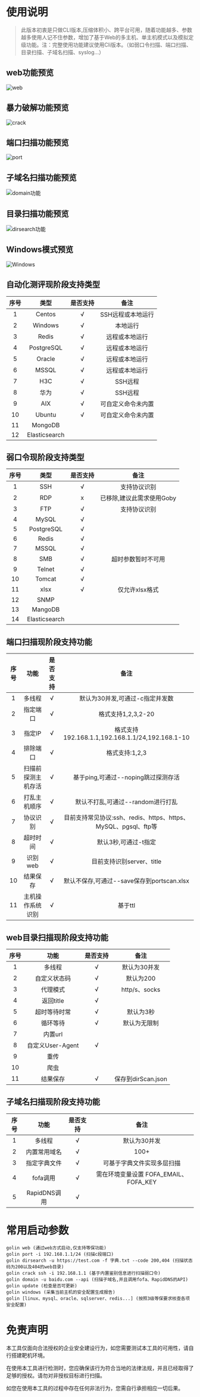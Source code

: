 
# 使用说明
> 此版本初衷是只做CLI版本,压缩体积小、跨平台可用，随着功能越多、参数越多使用人记不住参数，增加了基于Web的多主机、单主机模式以及模拟定级功能。注：完整使用功能建议使用Cli版本。（如弱口令扫描、端口扫描、目录扫描、子域名扫描、syslog...）

## web功能预览
![web](images/web.gif)

## 暴力破解功能预览
![crack](images/crack.gif)

## 端口扫描功能预览
![port](images/port.jpg)

## 子域名扫描功能预览
![domain功能](images/domain.gif)

## 目录扫描功能预览
![dirsearch功能](images/dirsearch.gif)

## Windows模式预览
![Windows](images/windows.png)


## 自动化测评现阶段支持类型
| 序号 |      类型       | 是否支持 |     备注     |
|:--:|:-------------:|:----:|:----------:|
| 1  |    Centos     |  √   | SSH远程或本地运行 |
| 2  |    Windows    |  √   |    本地运行    |
| 3  |     Redis     |  √   |  远程或本地运行   |
| 4  |  PostgreSQL   |  √   |  远程或本地运行   |
| 5  |    Oracle     |  √   |  远程或本地运行   |
| 6  |     MSSQL     |  √   |  远程或本地运行   |
| 7  |      H3C      |  √   |   SSH远程    |
| 8  |      华为       |  √   |   SSH远程    |
| 9  |      AIX      |  √   | 可自定义命令未内置  |
| 10 |    Ubuntu     |  √   | 可自定义命令未内置  |
| 11 |    MongoDB    |      |            |
| 12 | Elasticsearch |      |            |

## 弱口令现阶段支持类型
| 序号 |      类型       | 是否支持 |       备注        |
|:--:|:-------------:|:----:|:---------------:|
| 1  |      SSH      |  √   |     支持协议识别      |
| 2  |      RDP      |  x   | 已移除,建议此需求使用Goby |
| 3  |      FTP      |  √   |     支持协议识别      |
| 4  |     MySQL     |  √   |                 |
| 5  |  PostgreSQL   |  √   |                 |
| 6  |     Redis     |  √   |                 |
| 7  |     MSSQL     |  √   |                 |
| 8  |      SMB      |  √   |    超时参数暂时不可用    |
| 9  |    Telnet     |  √   |                 |
| 10 |    Tomcat     |  √   |                 |
| 11 |     xlsx      |  √   |    仅允许xlsx格式    |
| 12 |     SNMP      |      |                 |
| 13 |    MangoDB    |      |                 |
| 14 | Elasticsearch |      |                 |

## 端口扫描现阶段支持功能
| 序号 |    功能     | 是否支持 |                       备注                        |
|:--:|:---------:|:----:|:-----------------------------------------------:|
| 1  |    多线程    |  √   |               默认为30并发,可通过-c指定并发数                |
| 2  |   指定端口    |  √   |                 格式支持1,2,3,2-20                  |
| 3  |   指定IP    |  √   |   格式支持192.168.1.1,192.168.1.1/24,192.168.1-10   |
| 4  |   排除端口    |  √   |                   格式支持:1,2,3                    |
| 5  | 扫描前探测主机存活 |  √   |            基于ping,可通过--noping跳过探测存活             |
| 6  |  打乱主机顺序   |  √   |              默认不打乱,可通过--random进行打乱              |
| 7  |   协议识别    |  √   | 目前支持常见协议:ssh、redis、https、https、MySQL、pgsql、ftp等 |
| 8  |   超时时间    |  √   |                  默认3秒,可通过-t指定                   |
| 9  |   识别web   |  √   |               目前支持识别server、title                |
| 10 |   结果保存    |  √   |         默认不保存,可通过--save保存到portscan.xlsx         |
| 11 | 主机操作系统识别  |  √   |                      基于ttl                      |



## web目录扫描现阶段支持功能
| 序号 |      功能       | 是否支持 |       备注        |
|:--:|:-------------:|:----:|:---------------:|
| 1  |      多线程      |  √   |     默认为30并发     |
| 2  |    自定义状态码     |  √   |     默认为200      |
| 3  |     代理模式      |  √   |  http/s、socks   |
| 4  |    返回title    |  √   |                 |
| 5  |    超时等待时常     |  √   |      默认为3秒      |
| 6  |     循环等待      |  √   |     默认为无限制      |
| 7  |     内置url     |      |                 |
| 8  | 自定义User-Agent |  √   |                 |
| 9  |      重传       |      |                 |
| 10 |      爬虫       |      |                 |
| 11 |     结果保存      |  √   | 保存到dirScan.json |

## 子域名扫描现阶段支持功能
| 序号 |     功能     | 是否支持 |              备注              |
|:--:|:----------:|:----:|:----------------------------:|
| 1  |    多线程     |  √   |           默认为30并发            |
| 2  |   内置常用域名   |  √   |             100+             |
| 3  |   指定字典文件   |  √   |        可基于字典文件实现多层扫描         |
| 4  |   fofa调用   |  √   | 需在环境变量设置 FOFA_EMAIL、FOFA_KEY |
| 5  | RapidDNS调用 |  √   |                              |


# 常用启动参数
```
golin web (通过web方式启动,仅支持等保功能)
golin port -i 192.168.1.1/24 (扫描c段端口)
golin dirsearch -u https://test.com -f 字典.txt --code 200,404 (扫描状态码为200以及404的web目录)
golin crack ssh -i 192.168.1.1 (基于内置鉴别信息进行扫描弱口令)
golin domain -u baidu.com --api (扫描子域名,并且调用fofa、RapidDNS的API)
golin update (检查是否可更新)
golin windows (采集当前主机的安全配置生成报告)
golin [linux、mysql、oracle、sqlserver、redis...] (按照3级等保要求核查各项安全配置)
```

# 免责声明
本工具仅面向合法授权的企业安全建设行为，如您需要测试本工具的可用性，请自行搭建靶机环境。

在使用本工具进行检测时，您应确保该行为符合当地的法律法规，并且已经取得了足够的授权。请勿对非授权目标进行扫描。

如您在使用本工具的过程中存在任何非法行为，您需自行承担相应一切后果。